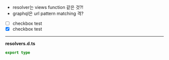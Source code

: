 - resolver는 views function 같은 것?!
- graphql은 url pattern matching 격?

- [ ] checkbox test 
- [X]  checkbox test 
----------
**resolvers.d.ts**
```typescript
export type 
```
<!--stackedit_data:
eyJoaXN0b3J5IjpbMTM5NjY2NjE4MCwtNDE1MTIwNTYxXX0=
-->